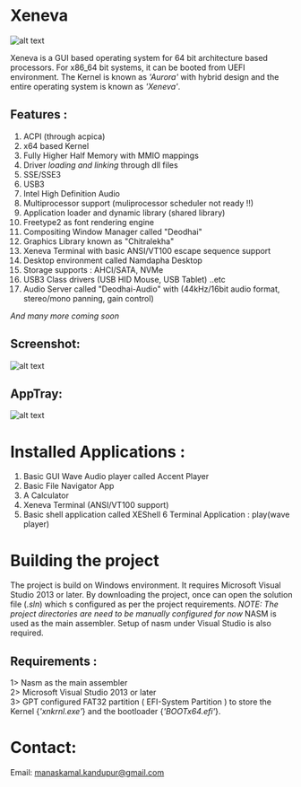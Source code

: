 # Xeneva

![alt text](https://github.com/manaskamal/XenevaOS/blob/master/XeLogo.jpg?raw=true)

Xeneva is a GUI based operating system for 64 bit architecture based processors. For x86_64
bit systems, it can be booted from UEFI environment. The Kernel is known as _'Aurora'_ 
with hybrid design and the entire operating system is known as _'Xeneva'_.

## __Features__ :
1. ACPI (through acpica)
2. x64 based Kernel
3. Fully Higher Half Memory with MMIO mappings
4. Driver _loading and linking_ through dll files
5. SSE/SSE3
6. USB3
7. Intel High Definition Audio
8. Multiprocessor support (muliprocessor scheduler not ready !!)
9. Application loader and dynamic library (shared library)
10. Freetype2 as font rendering engine
12. Compositing Window Manager called "Deodhai"
13. Graphics Library known as "Chitralekha"
13. Xeneva Terminal with basic ANSI/VT100 escape sequence support
14. Desktop environment called Namdapha Desktop
15. Storage supports : AHCI/SATA, NVMe
16. USB3 Class drivers (USB HID Mouse, USB Tablet) ..etc
17. Audio Server called "Deodhai-Audio" with 
    (44kHz/16bit audio format, stereo/mono panning, gain control)


_And many more coming soon_

## Screenshot:

![alt text](https://github.com/manaskamal/XenevaOS/blob/master/XenevaV1_2.png?raw=true)

## AppTray:

![alt text](https://github.com/manaskamal/XenevaOS/blob/master/apptray.png?raw=true)

# Installed Applications :

1. Basic GUI Wave Audio player called Accent Player
2. Basic File Navigator App
3. A Calculator
4. Xeneva Terminal (ANSI/VT100 support)
5. Basic shell application called XEShell
6  Terminal Application : play(wave player)

# Building the project

The project is build on Windows environment. It requires Microsoft 
Visual Studio 2013 or later.
By downloading the project, once can open the solution file (_.sln_) which
s configured as per the project requirements.
_NOTE: The project directories are need to be manually configured for now_
NASM is used as the main assembler. Setup of nasm under Visual Studio is
also required.

## __Requirements__ :
1> Nasm as the main assembler <br>
2> Microsoft Visual Studio 2013 or later <br>
3> GPT configured FAT32 partition ( EFI-System Partition ) to store 
   the Kernel {_'xnkrnl.exe'_} and the bootloader {_'BOOTx64.efi'_}.

# Contact:

Email: manaskamal.kandupur@gmail.com